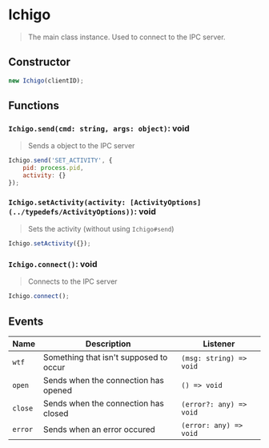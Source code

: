 # Ichigo
> The main class instance. Used to connect to the IPC server.

## Constructor
```js
new Ichigo(clientID);
```

## Functions
### `Ichigo.send(cmd: string, args: object)`: void
> Sends a object to the IPC server

```js
Ichigo.send('SET_ACTIVITY', {
    pid: process.pid,
    activity: {}
});
```

### `Ichigo.setActivity(activity: [ActivityOptions](../typedefs/ActivityOptions))`: void
> Sets the activity (without using `Ichigo#send`)

```js
Ichigo.setActivity({});
```

### `Ichigo.connect()`: void
> Connects to the IPC server

```js
Ichigo.connect();
```

## Events
|Name|Description|Listener|
|---|---|---|
|`wtf`|Something that isn't supposed to occur|`(msg: string) => void`|
|`open`|Sends when the connection has opened|`() => void`|
|`close`|Sends when the connection has closed|`(error?: any) => void`|
|`error`|Sends when an error occured|`(error: any) => void`|